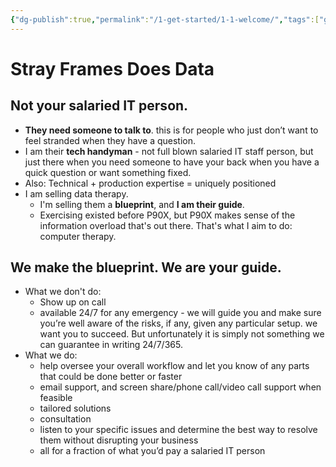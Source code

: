 ```yaml
---
{"dg-publish":true,"permalink":"/1-get-started/1-1-welcome/","tags":["gardenEntry"]}
---
```


# Stray Frames Does Data

## Not your salaried IT person.

- **They need someone to talk to**. this is for people who just don’t want to feel stranded when they have a question.
- I am their **tech handyman** - not full blown salaried IT staff person, but just there when you need someone to have your back when you have a quick question or want something fixed.
- Also: Technical + production expertise = uniquely positioned
- I am selling data therapy.
	- I'm selling them a **blueprint**, and **I am their guide**.
	- Exercising existed before P90X, but P90X makes sense of the information overload that's out there. That's what I aim to do: computer therapy.

## We make the blueprint. We are your guide.

- What we don't do:
	- Show up on call
	- available 24/7 for any emergency - we will guide you and make sure you’re well aware of the risks, if any, given any particular setup. we want you to succeed. But unfortunately it is simply not something we can guarantee in writing 24/7/365.
- What we do:
	- help oversee your overall workflow and let you know of any parts that could be done better or faster
	- email support, and screen share/phone call/video call support when feasible
	- tailored solutions
	- consultation
	- listen to your specific issues and determine the best way to resolve them without disrupting your business
	- all for a fraction of what you’d pay a salaried IT person